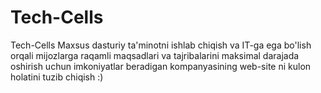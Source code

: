 # Tech-Cells

Tech-Cells 
  Maxsus dasturiy ta'minotni ishlab chiqish va 
  IT-ga ega bo'lish orqali  mijozlarga raqamli maqsadlari va 
  tajribalarini maksimal darajada oshirish uchun imkoniyatlar 
  beradigan kompanyasining web-site ni kulon holatini tuzib chiqish :)
